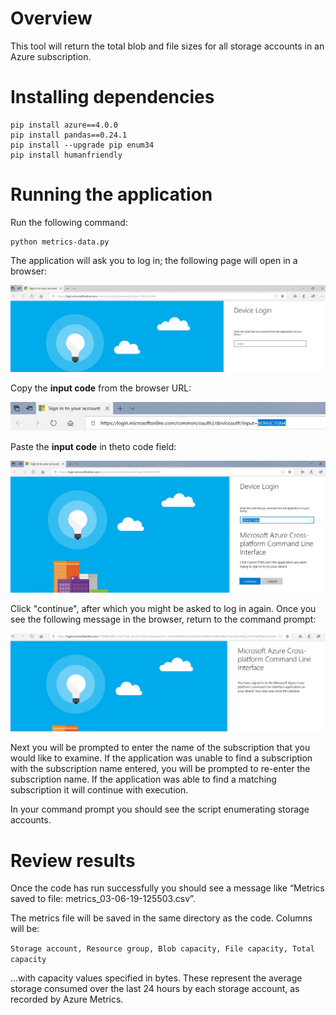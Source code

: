 # Overview
This tool will return the total blob and file sizes for all storage accounts in an Azure subscription.

# Installing dependencies

```
pip install azure==4.0.0 
pip install pandas==0.24.1
pip install --upgrade pip enum34
pip install humanfriendly
```

# Running the application

Run the following command:

```
python metrics-data.py
```

The application will ask you to log in; the following page will open in a browser:


![login](docs/device-login1.jpg)


Copy the <b>input code</b> from the browser URL:


![login](docs/device-login2.jpg)


Paste the <b>input code</b> in theto code field:


![login](docs/device-login3.jpg)


Click "continue", after which you might be asked to log in again.  Once you see the following message in the browser, return to the command prompt:


![login](docs/device-login4.jpg)


Next you will be prompted to enter the name of the subscription that you would like to examine.  If the application was unable to find a subscription with the subscription name entered, you will be prompted to re-enter the subscription name. If the application was able to find a matching subscription it will continue with execution.


In your command prompt you should see the script enumerating storage accounts.


# Review results

Once the code has run successfully you should see a message like &ldquo;Metrics saved to file: metrics_03-06-19-125503.csv&rdquo;.

The metrics file will be saved in the same directory as the code.  Columns will be:

`Storage account, Resource group, Blob capacity, File capacity, Total capacity`

...with capacity values specified in bytes.  These represent the average storage consumed over the last 24 hours by each storage account, as recorded by Azure Metrics.


